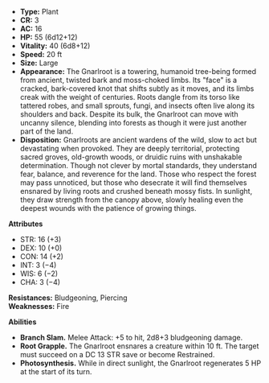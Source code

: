 - **Type:** Plant
- **CR:** 3
- **AC:** 16
- **HP:** 55 (6d12+12)
- **Vitality:** 40 (6d8+12)
- **Speed:** 20 ft
- **Size:** Large
- **Appearance:** The Gnarlroot is a towering, humanoid tree-being formed from ancient, twisted bark and moss-choked limbs. Its "face" is a cracked, bark-covered knot that shifts subtly as it moves, and its limbs creak with the weight of centuries. Roots dangle from its torso like tattered robes, and small sprouts, fungi, and insects often live along its shoulders and back. Despite its bulk, the Gnarlroot can move with uncanny silence, blending into forests as though it were just another part of the land.
- **Disposition:** Gnarlroots are ancient wardens of the wild, slow to act but devastating when provoked. They are deeply territorial, protecting sacred groves, old-growth woods, or druidic ruins with unshakable determination. Though not clever by mortal standards, they understand fear, balance, and reverence for the land. Those who respect the forest may pass unnoticed, but those who desecrate it will find themselves ensnared by living roots and crushed beneath mossy fists. In sunlight, they draw strength from the canopy above, slowly healing even the deepest wounds with the patience of growing things.

**Attributes**
- STR: 16 (+3)
- DEX: 10 (+0)
- CON: 14 (+2)
- INT: 3 (−4)
- WIS: 6 (−2)
- CHA: 3 (−4)

**Resistances:** Bludgeoning, Piercing  
**Weaknesses:** Fire

**Abilities**
- **Branch Slam.** Melee Attack: +5 to hit, 2d8+3 bludgeoning damage.
- **Root Grapple.** The Gnarlroot ensnares a creature within 10 ft. The target must succeed on a DC 13 STR save or become Restrained.
- **Photosynthesis.** While in direct sunlight, the Gnarlroot regenerates 5 HP at the start of its turn.